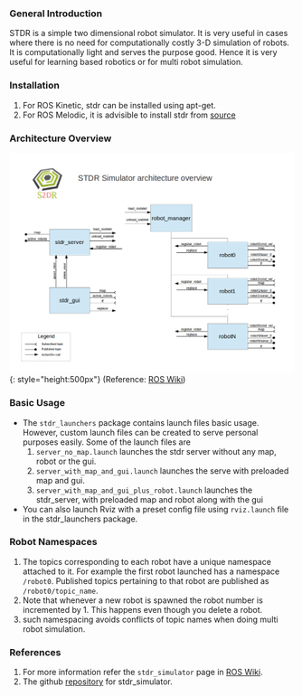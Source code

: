 ### General Introduction
STDR is a simple two dimensional robot simulator. It is very useful in cases where there is no need for computationally costly 3-D simulation of robots. It is computationally light and serves the purpose good. Hence it is very useful for learning based robotics or for multi robot simulation.
### Installation
1. For ROS Kinetic, stdr can be installed using apt-get.
2. For ROS Melodic, it is advisible to install stdr from [source](https://github.com/stdr-simulator-ros-pkg/stdr_simulator)

### Architecture Overview
![](images/architecture.jpg){: style="height:500px"}
(Reference: [ROS Wiki](http://wiki.ros.org/stdr_simulator))

### Basic Usage
- The ```stdr_launchers``` package contains launch files basic usage. However, custom launch files can be created to serve personal purposes easily. Some of the launch files are
	1. ```server_no_map.launch``` launches the stdr server without any map, robot or the gui.
	2. ```server_with_map_and_gui.launch``` launches the serve with preloaded map and gui.
	3. ```server_with_map_and_gui_plus_robot.launch``` launches the stdr_server, with preloaded map and robot along with the gui
- You can also launch Rviz with a preset config file using ```rviz.launch``` file in the stdr_launchers package.

### Robot Namespaces
1. The topics corresponding to each robot have a unique namespace attached to it. For example the first robot launched has a namespace ```/robot0```. Published topics pertaining to that robot are published as ```/robot0/topic_name```. 
2. Note that whenever a new robot is spawned the robot number is incremented by 1. This happens even though you delete a robot.
3. such namespacing avoids conflicts of topic names when doing multi robot simulation.

### References
1. For more information refer the ```stdr_simulator``` page  in [ROS Wiki](http://wiki.ros.org/stdr_simulator).
2. The github [repository](https://github.com/stdr-simulator-ros-pkg/stdr_simulator) for stdr_simulator.
